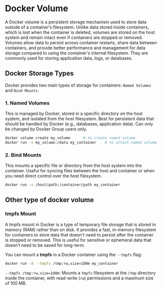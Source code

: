 # Docker Volume

A Docker volume is a persistent storage mechanism used to store data outside of a container’s filesystem. Unlike data stored inside containers, which is lost when the container is deleted, volumes are stored on the host system and remain intact even if containers are stopped or removed. Volumes allow data to persist across container restarts, share data between containers, and provide better performance and management for data storage compared to using the container's internal filesystem. They are commonly used for storing application data, logs, or databases.

## Docker Storage Types

Docker provides two main types of storage for containers: `Named Volumes` and `Bind Mounts`.

### 1. Named Volumes
This is managed by Docker, stored in a specific directory on the host system, and isolated from the host filesystem. Best for persistent data that should be handled by Docker (e.g., databases, application data). Can only be changed by Docker Group users only.
  ```bash
  docker volume create my_volume      # to create named volume
  docker run -v my_volume:/data my_container    # to attach named volume to container
  ```

### 2. Bind Mounts
This mounts a specific file or directory from the host system into the container. Useful for syncing files between the host and container or when you need direct control over the host filesystem.     
  ```bash
  docker run -v /host/path:/container/path my_container
  ```

## Other type of docker volume

### tmpfs Mount  
A tmpfs mount in Docker is a type of temporary file storage that is stored in memory (RAM) rather than on disk. It provides a fast, in-memory filesystem for containers to store data that doesn't need to persist after the container is stopped or removed. This is useful for sensitive or ephemeral data that doesn't need to be saved for long-term.

You can mount a **tmpfs** in a Docker container using the `--tmpfs` flag:

```bash
docker run -d --tmpfs /tmp:rw,size=100m my_container
```
`--tmpfs /tmp:rw,size=100m`: Mounts a `tmpfs` filesystem at the `/tmp` directory inside the container, with read-write (`rw`) permissions and a maximum size of 100 MB.

